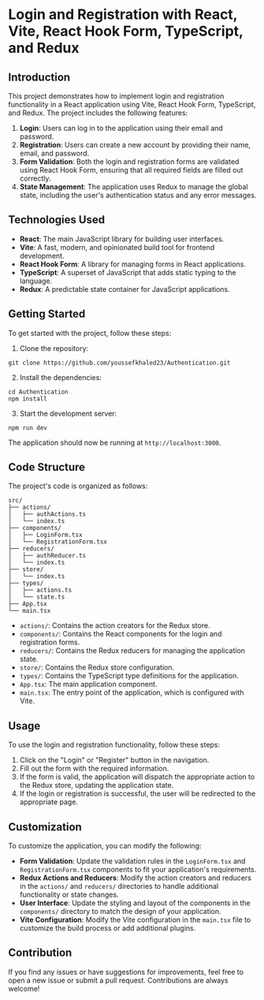 # Login and Registration with React, Vite, React Hook Form, TypeScript, and Redux

## Introduction
This project demonstrates how to implement login and registration functionality in a React application using Vite, React Hook Form, TypeScript, and Redux. The project includes the following features:

1. **Login**: Users can log in to the application using their email and password.
2. **Registration**: Users can create a new account by providing their name, email, and password.
3. **Form Validation**: Both the login and registration forms are validated using React Hook Form, ensuring that all required fields are filled out correctly.
4. **State Management**: The application uses Redux to manage the global state, including the user's authentication status and any error messages.

## Technologies Used
- **React**: The main JavaScript library for building user interfaces.
- **Vite**: A fast, modern, and opinionated build tool for frontend development.
- **React Hook Form**: A library for managing forms in React applications.
- **TypeScript**: A superset of JavaScript that adds static typing to the language.
- **Redux**: A predictable state container for JavaScript applications.

## Getting Started
To get started with the project, follow these steps:

1. Clone the repository:
```
git clone https://github.com/youssefkhaled23/Authentication.git
```

2. Install the dependencies:
```
cd Authentication
npm install
```

3. Start the development server:
```
npm run dev
```

The application should now be running at `http://localhost:3000`.

## Code Structure
The project's code is organized as follows:

```
src/
├── actions/
│   ├── authActions.ts
│   └── index.ts
├── components/
│   ├── LoginForm.tsx
│   └── RegistrationForm.tsx
├── reducers/
│   ├── authReducer.ts
│   └── index.ts
├── store/
│   └── index.ts
├── types/
│   ├── actions.ts
│   └── state.ts
├── App.tsx
└── main.tsx
```

- `actions/`: Contains the action creators for the Redux store.
- `components/`: Contains the React components for the login and registration forms.
- `reducers/`: Contains the Redux reducers for managing the application state.
- `store/`: Contains the Redux store configuration.
- `types/`: Contains the TypeScript type definitions for the application.
- `App.tsx`: The main application component.
- `main.tsx`: The entry point of the application, which is configured with Vite.

## Usage
To use the login and registration functionality, follow these steps:

1. Click on the "Login" or "Register" button in the navigation.
2. Fill out the form with the required information.
3. If the form is valid, the application will dispatch the appropriate action to the Redux store, updating the application state.
4. If the login or registration is successful, the user will be redirected to the appropriate page.

## Customization
To customize the application, you can modify the following:

- **Form Validation**: Update the validation rules in the `LoginForm.tsx` and `RegistrationForm.tsx` components to fit your application's requirements.
- **Redux Actions and Reducers**: Modify the action creators and reducers in the `actions/` and `reducers/` directories to handle additional functionality or state changes.
- **User Interface**: Update the styling and layout of the components in the `components/` directory to match the design of your application.
- **Vite Configuration**: Modify the Vite configuration in the `main.tsx` file to customize the build process or add additional plugins.

## Contribution
If you find any issues or have suggestions for improvements, feel free to open a new issue or submit a pull request. Contributions are always welcome!
